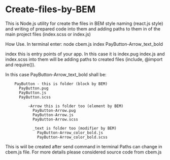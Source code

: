 # Create-files-by-BEM
This is Node.js utility for create the files in BEM style naming (react.js style) and writing of prepared code into them and adding paths to them in of the main project files (index.scss or index.js)

How Use. 
In terminal enter:
  node cbem.js index PayButton-Arrow_text_bold
  
index this is entry points of your app. In this case it is index.pug index.js and index.scss into them will be adding paths to created files (include, @import and require()). 

In this case PayButton-Arrow_text_bold shall be:

        PayButton - this is folder (block by BEM)  
          PayButton.pug
          PayButton.js
          PayButton.scss
  
              -Arrow this is folder too (element by BEM)  
                PayButton-Arrow.pug
                PayButton-Arrow.js
                PayButton-Arrow.scss

                _text is folder too (modifier by BEM)  
                  PayButton-Arrow_color_bold.js
                  PayButton-Arrow_color_bold.scss

This is wiil be created after send command in terminal
Paths can change in cbem.js file.
For more details please considered source code from cbem.js
